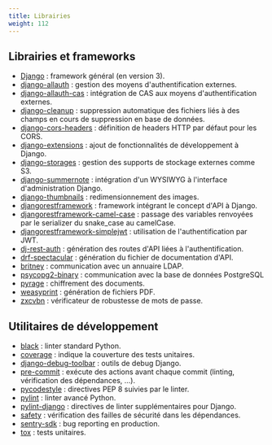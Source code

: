 ```yaml
---
title: Librairies
weight: 112
---
```


## Librairies et frameworks

- [Django](https://pypi.org/project/Django/) : framework général (en version 3).
- [django-allauth](https://pypi.org/project/django-allauth/) : gestion des moyens d'authentification externes.
- [django-allauth-cas](https://pypi.org/project/django-allauth-cas/) : intégration de CAS aux moyens d'authentification externes.
- [django-cleanup](https://pypi.org/project/django-cleanup/) : suppression automatique des fichiers liés à des champs en cours de suppression en base de données.
- [django-cors-headers](https://pypi.org/project/django-cors-headers/) : définition de headers HTTP par défaut pour les CORS.
- [django-extensions](https://pypi.org/project/django-extensions/) : ajout de fonctionnalités de développement à Django.
- [django-storages](https://pypi.org/project/django-storages/) : gestion des supports de stockage externes comme S3.
- [django-summernote](https://pypi.org/project/django-summernote/) : intégration d'un WYSIWYG à l'interface d'administration Django.
- [django-thumbnails](https://pypi.org/project/django-thumbnails/) : redimensionnement des images.
- [djangorestframework](https://pypi.org/project/djangorestframework/) : framework intégrant le concept d'API à Django.
- [djangorestframework-camel-case](https://pypi.org/project/djangorestframework-camel-case/) : passage des variables renvoyées par le serializer du snake_case au camelCase.
- [djangorestframework-simplejwt](https://pypi.org/project/djangorestframework-simplejwt/) : utilisation de l'authentification par JWT.
- [dj-rest-auth](https://pypi.org/project/dj-rest-auth/) : génération des routes d'API liées à l'authentification.
- [drf-spectacular](https://pypi.org/project/drf-spectacular/) : génération du fichier de documentation d'API.
- [britney](https://pypi.org/project/britney/) : communication avec un annuaire LDAP.
- [psycopg2-binary](https://pypi.org/project/psycopg2-binary/) : communication avec la base de données PostgreSQL
- [pyrage](https://pypi.org/project/pyrage/) : chiffrement des documents.
- [weasyprint](https://pypi.org/project/weasyprint/) : génération de fichiers PDF.
- [zxcvbn](https://pypi.org/project/zxcvbn/) : vérificateur de robustesse de mots de passe.

## Utilitaires de développement

- [black](https://pypi.org/project/black/) : linter standard Python.
- [coverage](https://pypi.org/project/coverage/) : indique la couverture des tests unitaires.
- [django-debug-toolbar](https://pypi.org/project/django-debug-toolbar/) : outils de debug Django.
- [pre-commit](https://pypi.org/project/pre-commit/) : exécute des actions avant chaque commit (linting, vérification des dépendances, ...).
- [pycodestyle](https://pypi.org/project/pycodestyle/) : directives PEP 8 suivies par le linter.
- [pylint](https://pypi.org/project/pylint/) : linter avancé Python.
- [pylint-django](https://pypi.org/project/pylint-django/) : directives de linter supplémentaires pour Django.
- [safety](https://pypi.org/project/safety/) : vérification des failles de sécurité dans les dépendances.
- [sentry-sdk](https://pypi.org/project/sentry-sdk/) : bug reporting en production.
- [tox](https://pypi.org/project/tox/) : tests unitaires.

